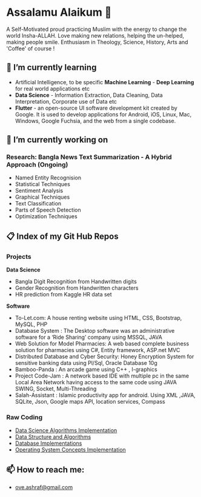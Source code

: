 # Assalamu Alaikum  👋
A Self-Motivated proud practicing Muslim with the energy to change the world Insha-ALLAH. Love making new relations, helping the un-helped, making people smile. Enthusiasm in Theology, Science, History, Arts and 'Coffee' of course ! 


## 🌱 I’m currently learning
* Artificial Intelligence, to be specific **Machine Learning** - **Deep Learning** for real world applications etc
* **Data Science** - Information Extraction, Data Cleaning, Data Interpretation, Corporate use of Data etc  
* **Flutter** - an open-source UI software development kit created by Google. It is used to develop applications for Android, iOS, Linux, Mac, Windows, Google Fuchsia, and the web from a single codebase.


## 🔭 I’m currently working on

### Research: Bangla News Text Summarization - A Hybrid Approach (Ongoing)
* Named Entity Recognision 
* Statistical Techniques
* Sentiment Analysis
* Graphical Techniques
* Text Classification
* Parts of Speech Detection
* Optimization Techniques


## 📋 Index of my Git Hub Repos


### Projects
**Data Science**
* Bangla Digit Recognition from Handwritten digits
* Gender Recognition from Handwritten characters 
* HR prediction from Kaggle HR data set


**Software**
* To-Let.com: A house renting website using HTML, CSS, Bootstrap, MySQL, PHP
* Database System : The Desktop software was an administrative software for a ‘Ride Sharing’ company using MSSQL, JAVA
* Web Solution for Model Pharmacies: A web based complete business solution for pharmacies using C#, Entity framework, ASP.net MVC
* Distributed Database and Cyber Security: Honey Encryption System for sensitive banking data using Pl/Sql, Oracle Database 10g
* Bamboo-Panda : An arcade game using C++ , I-graphics
* Project Code-Jam : A network based IDE with multiple pc in the same Local Area Network having access to the same code using JAVA SWING, Socket, Multi-Threading
* Salah-Assistant : Islamic productivity app for android. Using XML ,JAVA, SQLite, Json, Google maps API, location services, Compass


### Raw Coding
* [Data Science Algorithms Implementation](https://github.com/ashrafulhaqove/Data-Science)
* [Data Structure and Algorithms](https://github.com/ashrafulhaqove/DataStructures-Algorithms)
* [Database Implementations](https://github.com/ashrafulhaqove/DataBase-lab)
* [Operating System Concepts Implementation](https://github.com/ashrafulhaqove/OS-Lab)



## 📫 How to reach me:
* ove.ashraf@gmail.com

<!--
**ashrafulhaqove/ashrafulhaqove** is a ✨ _special_ ✨ repository because its `README.md` (this file) appears on your GitHub profile.

Here are some ideas to get you started:

- 🔭 I’m currently working on ...
- 🌱 I’m currently learning ...
- 👯 I’m looking to collaborate on ...
- 🤔 I’m looking for help with ...
- 💬 Ask me about ...
- 📫 How to reach me: ...
- 😄 Pronouns: ...
- ⚡ Fun fact: ...
-->

